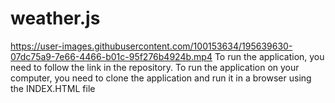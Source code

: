 # weather.js
https://user-images.githubusercontent.com/100153634/195639630-07dc75a9-7e66-4466-b01c-95f276b4924b.mp4
To run the application, you need to follow the link in the repository. 
To run the application on your computer, you need to clone the application and run it in a browser using the INDEX.HTML file

